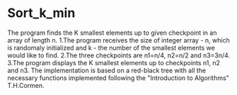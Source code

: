 # Sort_k_min
  The program finds the K smallest elements up to given checkpoint in an array of length n.
  1.The program receives the size of integer array - n, which is randomaly initialized and k - the number of the smallest elements we would like to find. 
  2.The three checkpoints are n1=n/4, n2=n/2 and n3=3n/4.
  3.The program displays the K smallest elements up to checkpoints n1, n2 and n3.
    The implementation is based on a red-black tree with all the necessary functions implemented following the "Introduction to       Algorithms" T.H.Cormen.
